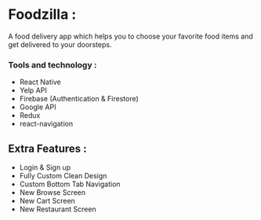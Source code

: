 # Foodzilla :
A food delivery app which helps you to choose your favorite food items and get delivered to your doorsteps.


### Tools and technology :
- React Native
- Yelp API
- Firebase (Authentication & Firestore)
- Google API
- Redux
- react-navigation


## Extra Features :

- Login & Sign up
- Fully Custom Clean Design
- Custom Bottom Tab Navigation
- New Browse Screen
- New Cart Screen
- New Restaurant Screen



